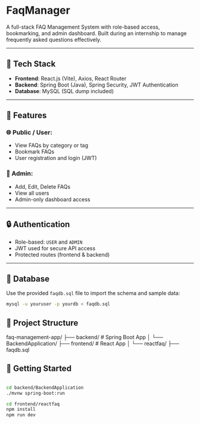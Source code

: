 # FaqManager

A full-stack FAQ Management System with role-based access, bookmarking, and admin dashboard. Built during an internship to manage frequently asked questions effectively.

---

## 🔧 Tech Stack

- **Frontend**: React.js (Vite), Axios, React Router
- **Backend**: Spring Boot (Java), Spring Security, JWT Authentication
- **Database**: MySQL (SQL dump included)

---

## 📌 Features

### 🌐 Public / User:
- View FAQs by category or tag
- Bookmark FAQs
- User registration and login (JWT)

### 🔐 Admin:
- Add, Edit, Delete FAQs
- View all users
- Admin-only dashboard access

---

## 🔒 Authentication

- Role-based: `USER` and `ADMIN`
- JWT used for secure API access
- Protected routes (frontend & backend)

---

## 💾 Database

Use the provided `faqdb.sql` file to import the schema and sample data:
```bash
mysql -u youruser -p yourdb < faqdb.sql
```

## 💾 Project Structure

faq-management-app/
├── backend/                # Spring Boot App
│   └── BackendApplication/
├── frontend/               # React App
│   └── reactfaq/
├── faqdb.sql

## 🚀 Getting Started
```bash

cd backend/BackendApplication
./mvnw spring-boot:run

cd frontend/reactfaq
npm install
npm run dev
```

